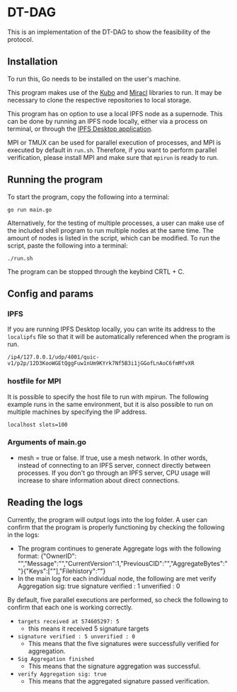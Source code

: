 
# DT-DAG

This is an implementation of the DT-DAG to show the feasibility of the protocol.

## Installation

To run this, Go needs to be installed on the user's machine.

This program makes use of the [Kubo](https://github.com/ipfs/kubo/tree/master) and [Miracl](https://github.com/miracl/core/tree/master) libraries to run.
It may be necessary to clone the respective repositories to local storage.

This program has on option to use a local IPFS node as a supernode. This can be done by running an IPFS node locally, either via a process on terminal, or through the [IPFS Desktop application](https://docs.ipfs.tech/install/ipfs-desktop/).

MPI or TMUX can be used for parallel execution of processes, and MPI is executed by default in `run.sh`.
Therefore, if you want to perform parallel verification, please install MPI and make sure that `mpirun` is ready to run.


## Running the program

To start the program, copy the following into a terminal:
```
go run main.go
```

Alternatively, for the testing of multiple processes, a user can make use of the included shell program to run multiple nodes at the same time.
The amount of nodes is listed in the script, which can be modified. 
To run the script, paste the following into a terminal: 
```
./run.sh
```

The program can be stopped through the keybind CRTL + C.

## Config and params

### IPFS
If you are running IPFS Desktop locally, you can write its address to the `localipfs` file so that it will be automatically referenced when the program is run.

```
/ip4/127.0.0.1/udp/4001/quic-v1/p2p/12D3KooWGEtQggFuw1nUm9KYrk7Nf5B3i1jGGofLnAoC6fmMfvXR
```

### hostfile for MPI

It is possible to specify the host file to run with mpirun. The following example runs in the same environment, but it is also possible to run on multiple machines by specifying the IP address.
```
localhost slots=100
```
### Arguments of main.go

- mesh = true or false. If true, use a mesh network. In other words, instead of connecting to an IPFS server, connect directly between processes. If you don't go through an IPFS server, CPU usage will increase to share information about direct connections.

## Reading the logs

Currently, the program will output logs into the log folder. A user can confirm that the program is properly functioning by checking the following in the logs:

- The program continues to generate Aggregate logs with the following format:
{"OwnerID": "","Message":"","CurrentVersion":1,"PreviousCID":"","AggregateBytes":""}{"Keys":[""],"Filehistory":""}
- In the main log for each individual node, the following are met
verify Aggregation sig: true
signature verified : 1 unverified : 0

By default, five parallel executions are performed, so check the following to confirm that each one is working correctly.

- `targets received at 574605297: 5`
  - this means it received 5 signature targets
- `signature verified : 5 unverified : 0`
  - This means that the five signatures were successfully verified for aggregation.
- `Sig Aggregation finished`
  - This means that the signature aggregation was successful.
- `verify Aggregation sig: true`
  - This means that the aggregated signature passed verification.